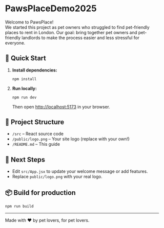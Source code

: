 # PawsPlaceDemo2025

Welcome to PawsPlace!  
We started this project as pet owners who struggled to find pet-friendly places to rent in London. Our goal: bring together pet owners and pet-friendly landlords to make the process easier and less stressful for everyone.

## 🚀 Quick Start

1. **Install dependencies:**
   ```bash
   npm install
   ```
2. **Run locally:**
   ```bash
   npm run dev
   ```
   Then open [http://localhost:5173](http://localhost:5173) in your browser.

## 🐾 Project Structure

- `/src` – React source code
- `/public/logo.png` – Your site logo (replace with your own!)
- `/README.md` – This guide

## 🌟 Next Steps

- Edit `src/App.jsx` to update your welcome message or add features.
- Replace `public/logo.png` with your real logo.

## 📦 Build for production

```bash
npm run build
```

---

Made with ❤️ by pet lovers, for pet lovers.